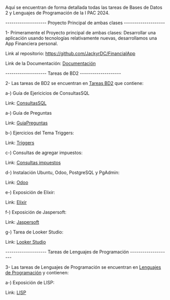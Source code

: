 Aquí se encuentran de forma detallada todas las tareas de Bases de Datos 2 y Lenguajes de Programación de la I PAC 2024.

-------------------- Proyecto Principal de ambas clases --------------------

1- Primeramente el Proyecto principal de ambas clases: Desarrollar una aplicación usando tecnologías relativamente nuevas, desarrollamos una App Financiera personal.

   Link al repositorio: https://github.com/JackyrDC/FinancialApp

   Link de la Documentación: [Documentación](https://docs.google.com/document/d/1mFygPrj6lSseUIzQixMrxu8dPdaocKc4Zx8dSZWR_JU/edit?hl=es "Documentación")

-------------------- Tareas de BD2 --------------------

2- Las tareas de BD2 se encuentran en [Tareas BD2](https://github.com/EdwarNolasco/Tareas-BD2-y-Lenguajes-de-Programaci-n/tree/main/Tareas%20BD2 "Tareas BD2") que contiene:

   a-) Guía de Ejericicios de ConsultasSQL

   Link: [ConsultasSQL](https://github.com/EdwarNolasco/Tareas-BD2-y-Lenguajes-de-Programaci-n/blob/main/Tareas%20BD2/Guia%20de%20Ejercicios%20de%20Consultas%20SQL.sql "ConsultasSQL")

   a-) Guía de Preguntas

   Link: [GuiaPreguntas](https://docs.google.com/document/d/1tqDZIFAAq0nS0ls1ypBVbx2Q3HZHwf6U/edit?usp=sharing&ouid=109379785194224692043&rtpof=true&sd=true "GuiaPreguntas")
   
   b-) Ejercicios del Tema Triggers: 

   Link: [Triggers](https://github.com/EdwarNolasco/Tareas-BD2-y-Lenguajes-de-Programaci-n/blob/main/Tareas%20BD2/Ejercicios%20del%20tema%20Triggers.txt "Triggers")

   c-) Consultas de agregar impuestos:

   Link: [Consultas impuestos](https://github.com/EdwarNolasco/Tareas-BD2-y-Lenguajes-de-Programaci-n/blob/main/Tareas%20BD2/Consultas%20de%20agregar%20impuestos.txt "Consultas impuestos")
       
   d-) Instalación Ubuntu, Odoo, PostgreSQL y PgAdmin:

   Link: [Odoo](https://www.youtube.com/watch?v=PO326wG-1UI&ab_channel=EdwarNolasco "Odoo")
   
   e-) Exposición de Elixir:

   Link: [Elixir](https://docs.google.com/presentation/d/1FDpf-hHPRl2L209KM6y4IZSFu8_T4YG0/edit?usp=sharing&ouid=109379785194224692043&rtpof=true&sd=true "Elixir")
   
   f-) Exposición de Jaspersoft:

   Link: [Jaspersoft](https://docs.google.com/presentation/d/1-eQg9weQ--OvCiogB6r5HLf5-6557728/edit?usp=sharing&ouid=109379785194224692043&rtpof=true&sd=true "Jaspersoft")
   
   g-) Tarea de Looker Studio:

   Link: [Looker Studio](https://drive.google.com/file/d/1K1NKP69neWECquN2pc5JYtjFTNU2UOui/view?usp=sharing "Looker Studio")
   
   -------------------- Tareas de Lenguajes de Programación --------------------

3- Las tareas de Lenguajes de Programación se encuentran en [Lenguajes de Programación](https://github.com/EdwarNolasco/Tareas-BD2-y-Lenguajes-de-Programaci-n/tree/main/Tareas%20Lenguajes%20de%20Programacion "Lenguajes de Programación") y contienen:

   a-) Exposición de LISP:

   Link: [LISP](https://docs.google.com/presentation/d/1ARrc7ViK0audq6d-Ql1c37LZY44YaBo-/edit?usp=sharing&ouid=109379785194224692043&rtpof=true&sd=true "LISP")
